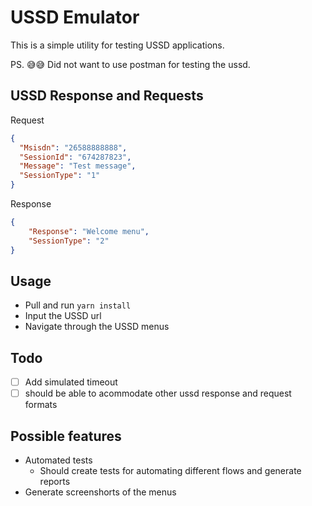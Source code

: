# USSD Emulator

This is a simple utility for testing USSD applications.

PS. 😅😅 Did not want to use postman for testing the ussd.

## USSD Response and Requests

Request
```json
{
  "Msisdn": "26588888888",
  "SessionId": "674287823",
  "Message": "Test message",
  "SessionType": "1"
}
```

Response
```json
{
    "Response": "Welcome menu",
    "SessionType": "2"
}
```

## Usage

- Pull and run `yarn install`
- Input the USSD url
- Navigate through the USSD menus
## Todo
- [ ] Add simulated timeout
- [ ] should be able to acommodate other ussd response and request formats
## Possible features

- Automated tests
  - Should create tests for automating different flows and generate reports
- Generate screenshorts of the menus
